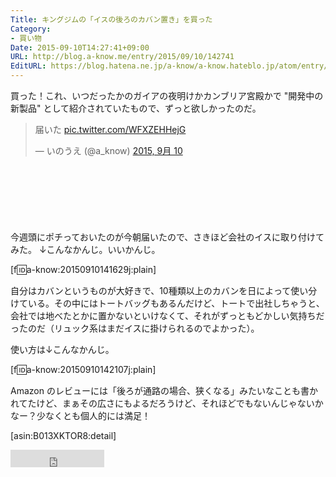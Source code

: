 ```yaml
---
Title: キングジムの「イスの後ろのカバン置き」を買った
Category:
- 買い物
Date: 2015-09-10T14:27:41+09:00
URL: http://blog.a-know.me/entry/2015/09/10/142741
EditURL: https://blog.hatena.ne.jp/a-know/a-know.hateblo.jp/atom/entry/6653458415120826760
---
```


買った！これ、いつだったかのガイアの夜明けかカンブリア宮殿かで "開発中の新製品" として紹介されていたもので、ずっと欲しかったのだ。


<blockquote class="twitter-tweet" lang="ja"><p lang="ja" dir="ltr">届いた <a href="http://t.co/WFXZEHHejG">pic.twitter.com/WFXZEHHejG</a></p>&mdash; いのうえ (@a_know) <a href="https://twitter.com/a_know/status/641832274468560896">2015, 9月 10</a></blockquote>
<script async src="//platform.twitter.com/widgets.js" charset="utf-8"></script>




<!-- more -->


<script async src="//pagead2.googlesyndication.com/pagead/js/adsbygoogle.js"></script>
<!-- article-top -->
<ins class="adsbygoogle"
     style="display:inline-block;width:728px;height:90px"
     data-ad-client="ca-pub-3463034538369189"
     data-ad-slot="8367620130"></ins>
<script>
(adsbygoogle = window.adsbygoogle || []).push({});
</script>


今週頭にポチっておいたのが今朝届いたので、さきほど会社のイスに取り付けてみた。
↓こんなかんじ。いいかんじ。


[f:id:a-know:20150910141629j:plain]


自分はカバンというものが大好きで、10種類以上のカバンを日によって使い分けている。その中にはトートバッグもあるんだけど、トートで出社しちゃうと、会社では地べたとかに置かないといけなくて、それがずっともどかしい気持ちだったのだ（リュック系はまだイスに掛けられるのでよかった）。


使い方は↓こんなかんじ。


[f:id:a-know:20150910142107j:plain]


Amazon のレビューには「後ろが通路の場合、狭くなる」みたいなことも書かれてたけど、まぁその広さにもよるだろうけど、それほどでもないんじゃないかなー？少なくとも個人的には満足！


[asin:B013XKTOR8:detail]



<iframe src="http://blog.hatena.ne.jp/a-know/a-know.hateblo.jp/subscribe/iframe" allowtransparency="true" frameborder="0" scrolling="no" width="150" height="28"></iframe>
